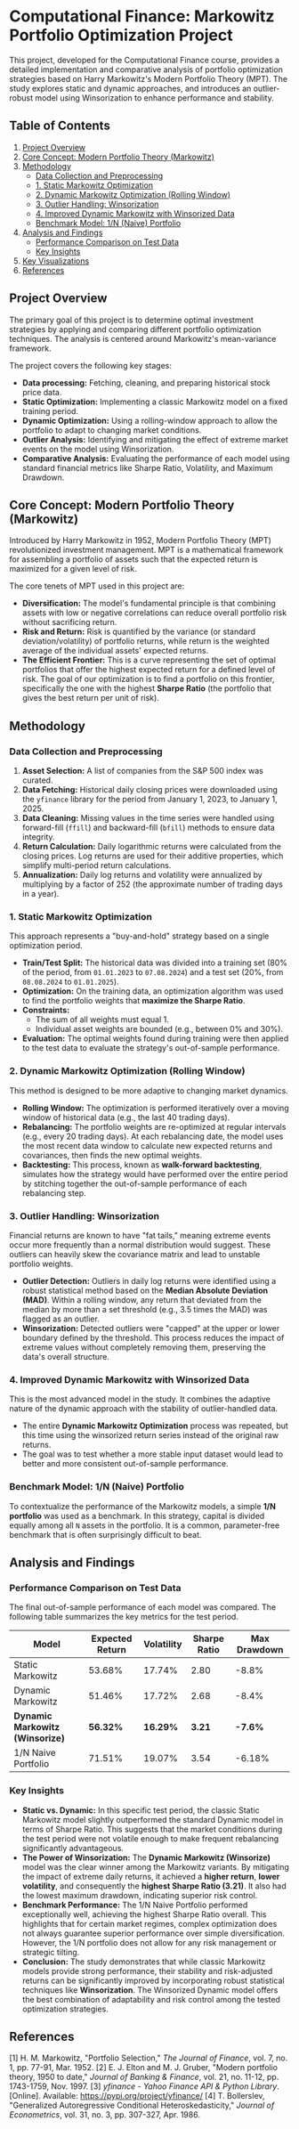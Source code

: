 # Computational Finance: Markowitz Portfolio Optimization Project

This project, developed for the Computational Finance course, provides a detailed implementation and comparative analysis of portfolio optimization strategies based on Harry Markowitz's Modern Portfolio Theory (MPT). The study explores static and dynamic approaches, and introduces an outlier-robust model using Winsorization to enhance performance and stability.

## Table of Contents
1.  [Project Overview](#project-overview)
2.  [Core Concept: Modern Portfolio Theory (Markowitz)](#core-concept-modern-portfolio-theory-markowitz)
3.  [Methodology](#methodology)
    - [Data Collection and Preprocessing](#data-collection-and-preprocessing)
    - [1. Static Markowitz Optimization](#1-static-markowitz-optimization)
    - [2. Dynamic Markowitz Optimization (Rolling Window)](#2-dynamic-markowitz-optimization-rolling-window)
    - [3. Outlier Handling: Winsorization](#3-outlier-handling-winsorization)
    - [4. Improved Dynamic Markowitz with Winsorized Data](#4-improved-dynamic-markowitz-with-winsorized-data)
    - [Benchmark Model: 1/N (Naive) Portfolio](#benchmark-model-1n-naive-portfolio)
4.  [Analysis and Findings](#analysis-and-findings)
    - [Performance Comparison on Test Data](#performance-comparison-on-test-data)
    - [Key Insights](#key-insights)
5.  [Key Visualizations](#key-visualizations)
6.  [References](#references)

## Project Overview

The primary goal of this project is to determine optimal investment strategies by applying and comparing different portfolio optimization techniques. The analysis is centered around Markowitz's mean-variance framework.

The project covers the following key stages:
- **Data processing:** Fetching, cleaning, and preparing historical stock price data.
- **Static Optimization:** Implementing a classic Markowitz model on a fixed training period.
- **Dynamic Optimization:** Using a rolling-window approach to allow the portfolio to adapt to changing market conditions.
- **Outlier Analysis:** Identifying and mitigating the effect of extreme market events on the model using Winsorization.
- **Comparative Analysis:** Evaluating the performance of each model using standard financial metrics like Sharpe Ratio, Volatility, and Maximum Drawdown.

## Core Concept: Modern Portfolio Theory (Markowitz)

Introduced by Harry Markowitz in 1952, Modern Portfolio Theory (MPT) revolutionized investment management. MPT is a mathematical framework for assembling a portfolio of assets such that the expected return is maximized for a given level of risk.

The core tenets of MPT used in this project are:
- **Diversification:** The model's fundamental principle is that combining assets with low or negative correlations can reduce overall portfolio risk without sacrificing return.
- **Risk and Return:** Risk is quantified by the variance (or standard deviation/volatility) of portfolio returns, while return is the weighted average of the individual assets' expected returns.
- **The Efficient Frontier:** This is a curve representing the set of optimal portfolios that offer the highest expected return for a defined level of risk. The goal of our optimization is to find a portfolio on this frontier, specifically the one with the highest **Sharpe Ratio** (the portfolio that gives the best return per unit of risk).

## Methodology

### Data Collection and Preprocessing
1.  **Asset Selection:** A list of companies from the S&P 500 index was curated.
2.  **Data Fetching:** Historical daily closing prices were downloaded using the `yfinance` library for the period from January 1, 2023, to January 1, 2025.
3.  **Data Cleaning:** Missing values in the time series were handled using forward-fill (`ffill`) and backward-fill (`bfill`) methods to ensure data integrity.
4.  **Return Calculation:** Daily logarithmic returns were calculated from the closing prices. Log returns are used for their additive properties, which simplify multi-period return calculations.
5.  **Annualization:** Daily log returns and volatility were annualized by multiplying by a factor of 252 (the approximate number of trading days in a year).

### 1. Static Markowitz Optimization
This approach represents a "buy-and-hold" strategy based on a single optimization period.
- **Train/Test Split:** The historical data was divided into a training set (80% of the period, from `01.01.2023` to `07.08.2024`) and a test set (20%, from `08.08.2024` to `01.01.2025`).
- **Optimization:** On the training data, an optimization algorithm was used to find the portfolio weights that **maximize the Sharpe Ratio**.
- **Constraints:**
    - The sum of all weights must equal 1.
    - Individual asset weights are bounded (e.g., between 0% and 30%).
- **Evaluation:** The optimal weights found during training were then applied to the test data to evaluate the strategy's out-of-sample performance.

### 2. Dynamic Markowitz Optimization (Rolling Window)
This method is designed to be more adaptive to changing market dynamics.
- **Rolling Window:** The optimization is performed iteratively over a moving window of historical data (e.g., the last 40 trading days).
- **Rebalancing:** The portfolio weights are re-optimized at regular intervals (e.g., every 20 trading days). At each rebalancing date, the model uses the most recent data window to calculate new expected returns and covariances, then finds the new optimal weights.
- **Backtesting:** This process, known as **walk-forward backtesting**, simulates how the strategy would have performed over the entire period by stitching together the out-of-sample performance of each rebalancing step.

### 3. Outlier Handling: Winsorization
Financial returns are known to have "fat tails," meaning extreme events occur more frequently than a normal distribution would suggest. These outliers can heavily skew the covariance matrix and lead to unstable portfolio weights.
- **Outlier Detection:** Outliers in daily log returns were identified using a robust statistical method based on the **Median Absolute Deviation (MAD)**. Within a rolling window, any return that deviated from the median by more than a set threshold (e.g., 3.5 times the MAD) was flagged as an outlier.
- **Winsorization:** Detected outliers were "capped" at the upper or lower boundary defined by the threshold. This process reduces the impact of extreme values without completely removing them, preserving the data's overall structure.

### 4. Improved Dynamic Markowitz with Winsorized Data
This is the most advanced model in the study. It combines the adaptive nature of the dynamic approach with the stability of outlier-handled data.
- The entire **Dynamic Markowitz Optimization** process was repeated, but this time using the winsorized return series instead of the original raw returns.
- The goal was to test whether a more stable input dataset would lead to better and more consistent out-of-sample performance.

### Benchmark Model: 1/N (Naive) Portfolio
To contextualize the performance of the Markowitz models, a simple **1/N portfolio** was used as a benchmark. In this strategy, capital is divided equally among all `N` assets in the portfolio. It is a common, parameter-free benchmark that is often surprisingly difficult to beat.

## Analysis and Findings

### Performance Comparison on Test Data
The final out-of-sample performance of each model was compared. The following table summarizes the key metrics for the test period.

| Model                                    | Expected Return | Volatility | Sharpe Ratio | Max Drawdown |
| ---------------------------------------- | --------------- | ---------- | ------------ | ------------ |
| Static Markowitz                         | 53.68%          | 17.74%     | 2.80         | -8.8%        |
| Dynamic Markowitz                        | 51.46%          | 17.72%     | 2.68         | -8.4%        |
| **Dynamic Markowitz (Winsorize)**        | **56.32%**      | **16.29%** | **3.21**     | **-7.6%**    |
| 1/N Naive Portfolio                      | 71.51%          | 19.07%     | 3.54         | -6.18%       |

### Key Insights
- **Static vs. Dynamic:** In this specific test period, the classic Static Markowitz model slightly outperformed the standard Dynamic model in terms of Sharpe Ratio. This suggests that the market conditions during the test period were not volatile enough to make frequent rebalancing significantly advantageous.
- **The Power of Winsorization:** The **Dynamic Markowitz (Winsorize)** model was the clear winner among the Markowitz variants. By mitigating the impact of extreme daily returns, it achieved a **higher return**, **lower volatility**, and consequently the **highest Sharpe Ratio (3.21)**. It also had the lowest maximum drawdown, indicating superior risk control.
- **Benchmark Performance:** The 1/N Naive Portfolio performed exceptionally well, achieving the highest Sharpe Ratio overall. This highlights that for certain market regimes, complex optimization does not always guarantee superior performance over simple diversification. However, the 1/N portfolio does not allow for any risk management or strategic tilting.
- **Conclusion:** The study demonstrates that while classic Markowitz models provide strong performance, their stability and risk-adjusted returns can be significantly improved by incorporating robust statistical techniques like **Winsorization**. The Winsorized Dynamic model offers the best combination of adaptability and risk control among the tested optimization strategies.

## References
[1] H. M. Markowitz, "Portfolio Selection," *The Journal of Finance*, vol. 7, no. 1, pp. 77-91, Mar. 1952.
[2] E. J. Elton and M. J. Gruber, "Modern portfolio theory, 1950 to date," *Journal of Banking & Finance*, vol. 21, no. 11-12, pp. 1743-1759, Nov. 1997.
[3] *yfinance - Yahoo Finance API & Python Library*. [Online]. Available: https://pypi.org/project/yfinance/
[4] T. Bollerslev, "Generalized Autoregressive Conditional Heteroskedasticity," *Journal of Econometrics*, vol. 31, no. 3, pp. 307-327, Apr. 1986.
